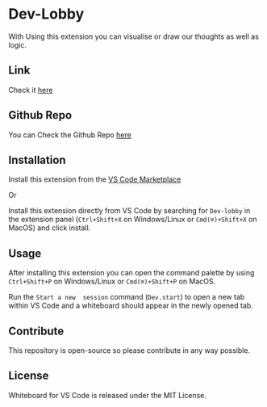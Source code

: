 # Dev-Lobby
With Using this extension you can visualise or draw our thoughts as well as logic.

## Link
Check it [here](https://marketplace.visualstudio.com/items?itemName=surya154.Devlobby) 

## Github Repo
You can Check the Github Repo [here](https://github.com/SURAJ-RATHI/Dev-Lobby)

## Installation

Install this extension from the [VS Code Marketplace](https://marketplace.visualstudio.com/items?itemName=surya154.Devlobby)

Or

Install this extension directly from VS Code by searching for `Dev-lobby` in the extension panel (`Ctrl+Shift+X` on Windows/Linux or `Cmd(⌘)+Shift+X` on MacOS) and click install.

## Usage

After installing this extension you can open the command palette by using `Ctrl+Shift+P` on Windows/Linux or `Cmd(⌘)+Shift+P` on MacOS.

Run the `Start a new  session` command (`Dev.start`) to open a new tab within VS Code and a whiteboard should appear in the newly opened tab.

## Contribute

This repository is open-source so please contribute in any way possible.

## License

Whiteboard for VS Code is released under the MIT License.
